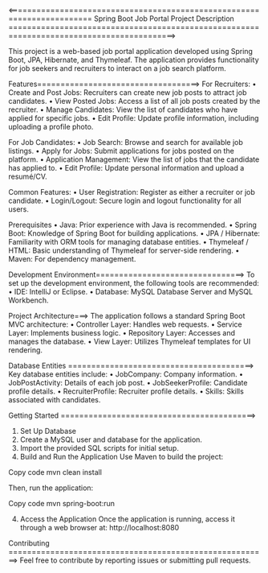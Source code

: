

<======================================================================== Spring Boot Job Portal Project Description ==========================================================================================>

This project is a web-based job portal application developed using Spring Boot, JPA, Hibernate, and Thymeleaf.
The application provides functionality for job seekers and recruiters to interact on a job search platform.

Features===================================>
For Recruiters:
•	Create and Post Jobs: Recruiters can create new job posts to attract job candidates.
•	View Posted Jobs: Access a list of all job posts created by the recruiter.
•	Manage Candidates: View the list of candidates who have applied for specific jobs.
•	Edit Profile: Update profile information, including uploading a profile photo.

For Job Candidates:
•	Job Search: Browse and search for available job listings.
•	Apply for Jobs: Submit applications for jobs posted on the platform.
•	Application Management: View the list of jobs that the candidate has applied to.
•	Edit Profile: Update personal information and upload a resumé/CV.

Common Features:
•	User Registration: Register as either a recruiter or job candidate.
•	Login/Logout: Secure login and logout functionality for all users.

Prerequisites
•	Java: Prior experience with Java is recommended.
•	Spring Boot: Knowledge of Spring Boot for building applications.
•	JPA / Hibernate: Familiarity with ORM tools for managing database entities.
•	Thymeleaf / HTML: Basic understanding of Thymeleaf for server-side rendering.
•	Maven: For dependency management.




Development Environment================================>
To set up the development environment, the following tools are recommended:
•	IDE: IntelliJ or Eclipse.
•	Database: MySQL Database Server and MySQL Workbench.




Project Architecture===>
The application follows a standard Spring Boot MVC architecture:
•	Controller Layer: Handles web requests.
•	Service Layer: Implements business logic.
•	Repository Layer: Accesses and manages the database.
•	View Layer: Utilizes Thymeleaf templates for UI rendering.



Database Entities  ========================================>
Key database entities include:
•	JobCompany: Company information.
•	JobPostActivity: Details of each job post.
•	JobSeekerProfile: Candidate profile details.
•	RecruiterProfile: Recruiter profile details.
•	Skills: Skills associated with candidates.


Getting Started  ==========================================>
1. Set Up Database
1.	Create a MySQL user and database for the application.
2.	Import the provided SQL scripts for initial setup.
2. Build and Run the Application
Use Maven to build the project:

Copy code
mvn clean install


Then, run the application:


Copy code
mvn spring-boot:run

4. Access the Application
Once the application is running, access it through a web browser at:
http://localhost:8080


Contributing  ========================================================>
Feel free to contribute by reporting issues or submitting pull requests.

